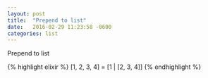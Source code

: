 ```yaml
---
layout: post
title:  "Prepend to list"
date:   2016-02-29 11:23:58 -0600
categories: list
---
```

Prepend to list

{% highlight elixir %}
[1, 2, 3, 4] = [1 | [2, 3, 4]]
{% endhighlight %}
